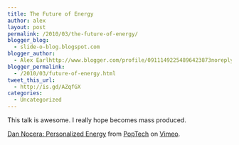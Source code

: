 ```yaml
---
title: The Future of Energy
author: alex
layout: post
permalink: /2010/03/the-future-of-energy/
blogger_blog:
  - slide-o-blog.blogspot.com
blogger_author:
  - Alex Earlhttp://www.blogger.com/profile/09111492254896423873noreply@blogger.com
blogger_permalink:
  - /2010/03/future-of-energy.html
tweet_this_url:
  - http://is.gd/AZqfGX
categories:
  - Uncategorized
---
```

This talk is awesome. I really hope becomes mass produced. 

[Dan Nocera: Personalized Energy][1] from [PopTech][2] on [Vimeo][3].



 [1]: http://vimeo.com/8194089
 [2]: http://vimeo.com/poptech
 [3]: http://vimeo.com